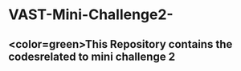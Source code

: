 # VAST-Mini-Challenge2-
## <color=green>This Repository contains the codes</color>related to mini challenge 2


